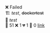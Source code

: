 ❌ Failed  
🏗️   *test*, ~~dockertest~~  
🧪  *test*  
🧪 51 ❌ 1 💔 1 🙈 0 [link](http://localhost/tests) 
